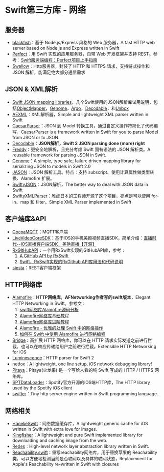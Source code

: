# Swift第三方库 - 网络
## 服务器
- [blackfish][1]：基于 Node.js/Express 风格的 Web 服务器，A fast HTTP web server based on Node.js and Express written in Swift
- [Perfect][2]：用 Swift 实现的应用服务器，自带 Web 开发框架并支持 REST。参考：[Swift服务端编程：Perfect项目上手指南][3]
- [Swallow][4]：Http服务器，封装了 HTTP 和 HTTPS 请求，支持链式操作和 JSON 解析，能满足绝大部分通信需求

## JSON & XML解析
- [Swift JSON mapping libraries][5]，几个Swift使用的JSON解析库试用说明，包括[ObjectMapper][6]，[Genome][7]，[Argo][8]，[Decodable][9]，和[Unbox][10]
- [AEXML][11]：XML解析器，Simple and lightweight XML parser written in Swift
- [CaesarParser][12]：JSON 到 Model 转换工具，通过自定义操作符简化了代码编写，CaesarParser is a framework written in Swift for you to parse Model from JSON or to JSON.
- [Decodable][13]：**JSON解析，Swift 2 JSON parsing done (more) right**
- [Freddy][14]：更安全地解析，且充分考虑 Swift 固有语法的 JSON 解析类。A reusable framework for parsing JSON in Swift.
- [Genome][15]：A simple, type safe, failure driven mapping library for serializing JSON to models in Swift 2.0
- [JASON][16]：JSON 解析工具。特点：支持 subscript、使用计算属性做类型转换、Alamofire 扩展。
- [SwiftyJSON][17]：JSON解析，The better way to deal with JSON data in Swift
- [SwiftyXMLParser][18]：雅虎日本的工程师开源了这个项目，亮点是可以使用 for-in、map 和 filter。Simple XML Parser implemented in Swift


## 客户端库&API
- [CocoaMQTT][19]：MQTT客户端
 - [LiveVideoCoreSDK][20]：基于IOS的手机美颜视频直播SDK，简单介绍：[直播时代--IOS直播客户端SDK，美艳直播【开源】][21]
- [RxGitHubAPI][22]：一个用RxSwift实现的GitHubAPI库，参考：
	1. [A GitHub API by RxSwift][23]
	2. [Swift，RxSwift实现的RxGithub API库用法和代码说明][24]
- [siesta][25]：REST客户端框架

## HTTP网络库
- [Alamofire][26]：**HTTP网络库，AFNetworking作者写的swift版本**，Elegant HTTP Networking in Swift。参考文：
	1. [swift网络库Alamofire源码分析][27]
	2. [Alamofire网络库基础教程][28]
	3. [Alamofire网络库进阶教程][29]
	4. [Alamofire - 优雅的处理 Swift 中的网络操作][30]
	5. [如何在 Swift 中使用 Alamofire 进行网络编程][31]
- [Bridge][32]：高扩展 HTTP 网络库，你可以在 HTTP 请求实际发送之前进行拦截，也可以在响应传递给用户之前进行拦截。Extensible HTTP Networking for iOS
- [Luminescence][33]：HTTP parser for Swift 2
- [netfox][34]：A lightweight, one line setup, iOS network debugging library!
- [Pitaya][35]：Pitaya(火龙果) 是一个写给人看的纯 Swift 写成的 HTTP / HTTPS 网络库。
- [SPTDataLoader][36]：Spotify官方开源的iOS端HTTP库，The HTTP library used by the Spotify iOS client
- [swifter][37]：Tiny http server engine written in Swift programming language.
## 网络相关
- [HanekeSwift][38]：网络数据缓存库，A lightweight generic cache for iOS written in Swift with extra love for images.
- [Kingfisher][39]：A lightweight and pure Swift implemented library for downloading and caching image from the web.
- [Redes][40]：High-level network layer abstraction library written in Swift.
- [Reachability.swift][41]：重写reachability网络库，用于替换苹果的 Reachability 类，可以方便地检测当前是否联网以及具体的联网状态，Replacement for Apple's Reachability re-written in Swift with closures

[1]:	https://github.com/elliottminns/blackfish "blackfish"
[2]:	https://github.com/PerfectlySoft/Perfect "Perfect"
[3]:	http://mp.weixin.qq.com/s?__biz=MzA3ODg4MDk0Ng==&mid=402331193&idx=1&sn=dc07b803ef9377965f5a5092cc37ccab#rd
[4]:	https://github.com/TheHolyGrail/Swallow "Swallow"
[5]:	http://alejandromp.com/blog/2015/10/28/swift-json-mapping-libraries/
[6]:	https://github.com/Hearst-DD/ObjectMapper "ObjectMapper"
[7]:	https://github.com/LoganWright/Genome "Genome"
[8]:	https://github.com/thoughtbot/Argo "Argo"
[9]:	https://github.com/Anviking/Decodable "Decodable"
[10]:	https://github.com/JohnSundell/Unbox "Unbox"
[11]:	https://github.com/tadija/AEXML
[12]:	https://github.com/lancy/CaesarParser "CaesarParser"
[13]:	https://github.com/Anviking/Decodable "Decodable"
[14]:	https://github.com/bignerdranch/Freddy "Freddy"
[15]:	https://github.com/LoganWright/Genome "Genome"
[16]:	https://github.com/delba/JASON "JASON"
[17]:	https://github.com/SwiftyJSON/SwiftyJSON "SwiftyJSON"
[18]:	https://github.com/yahoojapan/SwiftyXMLParser "SwiftyXMLParser"
[19]:	https://github.com/emqtt/CocoaMQTT "CocoaMQTT"
[20]:	https://github.com/runner365/LiveVideoCoreSDK "LiveVideoCoreSDK"
[21]:	http://www.cnblogs.com/runner42/p/5241407.html "直播时代--IOS直播客户端SDK，美艳直播【开源】"
[22]:	https://github.com/FengDeng/RxGitHubAPI "RxGitHubAPI"
[23]:	http://fengdeng.github.io/blog/2016/01/29/a-github-api-by-rxswift/ "A GitHub API by RxSwift"
[24]:	http://fengdeng.github.io/blog/2016/01/31/rxgithub-apiku-yong-fa-he-dai-ma-shuo-ming/ "Swift，RxSwift实现的RxGithub API库用法和代码说明"
[25]:	https://github.com/bustoutsolutions/siesta "siesta"
[26]:	https://github.com/Alamofire/Alamofire
[27]:	http://www.ethanwhy.com/2015/11/16/swift-alamofire-analyse/ "swift网络库Alamofire源码分析"
[28]:	http://www.jianshu.com/p/f1208b5e42d9 "Alamofire网络库基础教程"
[29]:	http://www.jianshu.com/p/30599f64a09c "Alamofire网络库进阶教程"
[30]:	http://swiftcafe.io/2015/12/14/alamofire/ "Alamofire - 优雅的处理 Swift 中的网络操作"
[31]:	http://swift.gg/2015/12/22/alamofire-beginner-guide/ "如何在 Swift 中使用 Alamofire 进行网络编程"
[32]:	https://github.com/rawrjustin/Bridge "Bridge"
[33]:	https://github.com/Zewo/Luminescence "Luminescence"
[34]:	https://github.com/kasketis/netfox "netfox"
[35]:	https://github.com/johnlui/Pitaya "Pitaya"
[36]:	https://github.com/spotify/SPTDataLoader "SPTDataLoader"
[37]:	https://github.com/glock45/swifter "swifter"
[38]:	https://github.com/Haneke/HanekeSwift "HanekeSwift"
[39]:	https://github.com/onevcat/Kingfisher "Kingfisher"
[40]:	https://github.com/cuzv/Redes "Redes"
[41]:	https://github.com/ashleymills/Reachability.swift "Reachability.swift"